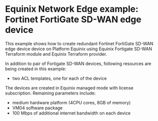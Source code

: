 # Equinix Network Edge example: Fortinet FortiGate SD-WAN edge device

This example shows how to create redundant Fortinet FortiGate SD-WAN edge device
device on Platform Equinix using Equinix Fortigate SD-WAN Terraform module and
Equinix Terraform provider.

In addition to pair of Fortigate SD-WAN devices, following resources are being created
in this example:

* two ACL templates, one for each of the device

The devices are created in Equinix managed mode with license subscription.
Remaining parameters include:

* medium hardware platform (4CPU cores, 8GB of memory)
* VM04 software package
* 100 Mbps of additional internet bandwidth on each device
